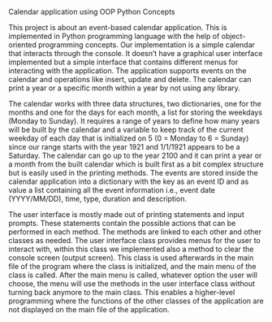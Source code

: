 Calendar application using OOP Python Concepts

This project is about an event-based calendar application. This is implemented in Python programming language with the help of object-oriented programming concepts. Our implementation is a simple calendar that interacts through the console. It doesn’t have a graphical user interface implemented but a simple interface that contains different menus for interacting with the application. The application supports events on the calendar and operations like insert, update and delete. The calendar can print a year or a specific month within a year by not using any library.

The calendar works with three data structures, two dictionaries, one for the months and one for the days for each month, a list for storing the weekdays (Monday to Sunday). It requires a range of years to define how many years will be built by the calendar and a variable to keep track of the current weekday of each day that is initialized on 5 (0 = Monday to 6 = Sunday) since our range starts with the year 1921 and 1/1/1921 appears to be a Saturday. The calendar can go up to the year 2100 and it can print a year or a month from the built calendar which is built first as a bit complex structure but is easily used in the printing methods. The events are stored inside the calendar application into a dictionary with the key as an event ID and as value a list containing all the event information i.e., event date (YYYY/MM/DD), time, type, duration and description.


The user interface is mostly made out of printing statements and input prompts. These statements contain the possible actions that can be performed in each method. The methods are linked to each other and other classes as needed. The user interface class provides menus for the user to interact with, within this class we implemented also a method to clear the console screen (output screen). This class is used afterwards in the main file of the program where the class is initialized, and the main menu of the class is called. After the main menu is called, whatever option the user will choose, the menu will use the methods in the user interface class without turning back anymore to the main class. This enables a higher-level programming where the functions of the other classes of the application are not displayed on the main file of the application.
